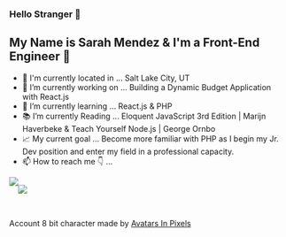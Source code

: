 ### Hello Stranger 👋
## My Name is Sarah Mendez & I'm a Front-End Engineer 💫

- 📍 I'm currently located in ... Salt Lake City, UT
- 🔭 I’m currently working on ... Building a Dynamic Budget Application with React.js
- 🌱 I’m currently learning ... React.js & PHP
- 📚 I’m currently Reading ... Eloquent JavaScript 3rd Edition | Marijn Haverbeke & Teach Yourself Node.js | George Ornbo
- 📈 My current goal ... Become more familiar with PHP as I begin my Jr. Dev position and enter my field in a professional capacity.
- 📫 How to reach me 👇 ...

<div style="display:flex;">
<a href="https://www.linkedin.com/in/srhmendez/" target="_blank"> <img src="https://img.shields.io/badge/LinkedIn-0077B5?style=for-the-badge&logo=linkedin&logoColor=white"></a>
  
<a href="mailto:srhmendez@gmail.com" target="_blank"><img src="https://img.shields.io/badge/Gmail-D14836?style=for-the-badge&logo=gmail&logoColor=white"></a>

</div>




<br>

<sub><sup><div id="credit"><p>Account 8 bit character made by <a href="http://www.avatarsinpixels.com/minipix/clothing/Body" title="Avatars In Pixels">Avatars In Pixels</a></div></sup></sub>
